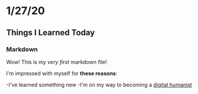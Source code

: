 # 1/27/20

## Things I Learned Today

### Markdown

Wow! This is my *very first* markdown file!

I'm impressed with myself for **these reasons**:

-I've learned something new
-I'm on my way to becoming a [digital humanist](https://en.wikipedia.org/wiki/Digital_humanities)
